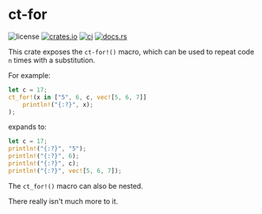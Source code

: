 # ct-for

![license](https://img.shields.io/crates/l/ct-for?style=for-the-badge)
[![crates.io](https://img.shields.io/crates/v/ct-for?style=for-the-badge)](https://crates.io/crates/ct-for)
[![ci](https://img.shields.io/github/workflow/status/rob2309/ct-for-rs/Continuous%20Integration?label=CI&style=for-the-badge)](https://github.com/Rob2309/ct-for-rs/actions/workflows/ci.yaml)
[![docs.rs](https://img.shields.io/docsrs/ct-for?style=for-the-badge)](https://docs.rs/ct-for)

This crate exposes the `ct-for!()` macro, which can be used to repeat code `n` times with a substitution.

For example:
```rust
let c = 17;
ct_for!(x in ["5", 6, c, vec![5, 6, 7]]
    println!("{:?}", x);
);
```
expands to:
```rust
let c = 17;
println!("{:?}", "5");
println!("{:?}", 6);
println!("{:?}", c);
println!("{:?}", vec![5, 6, 7]);
```

The `ct_for!()` macro can also be nested.

There really isn't much more to it.
